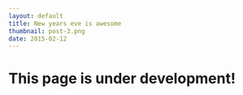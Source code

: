 ```yaml
---
layout: default
title: New years eve is awesome
thumbnail: post-3.png
date: 2015-02-12
---
```


# This page is under development!
